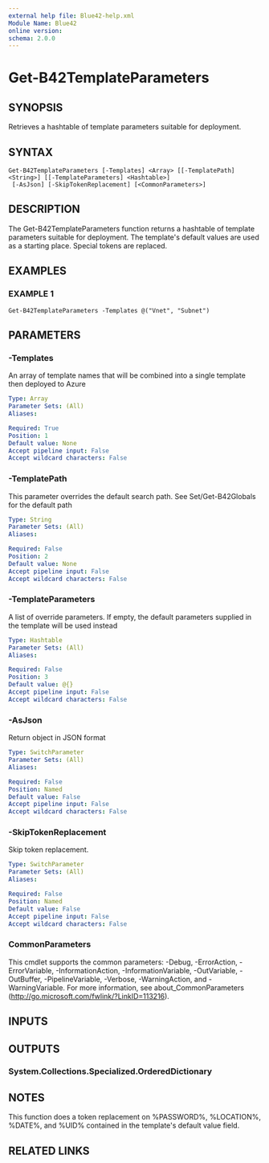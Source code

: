```yaml
---
external help file: Blue42-help.xml
Module Name: Blue42
online version:
schema: 2.0.0
---
```


# Get-B42TemplateParameters

## SYNOPSIS
Retrieves a hashtable of template parameters suitable for deployment.

## SYNTAX

```
Get-B42TemplateParameters [-Templates] <Array> [[-TemplatePath] <String>] [[-TemplateParameters] <Hashtable>]
 [-AsJson] [-SkipTokenReplacement] [<CommonParameters>]
```

## DESCRIPTION
The Get-B42TemplateParameters function returns a hashtable of template parameters suitable for deployment.
The template's default values are used as a starting place.
Special tokens are replaced.

## EXAMPLES

### EXAMPLE 1
```
Get-B42TemplateParameters -Templates @("Vnet", "Subnet")
```

## PARAMETERS

### -Templates
An array of template names that will be combined into a single template then deployed to Azure

```yaml
Type: Array
Parameter Sets: (All)
Aliases:

Required: True
Position: 1
Default value: None
Accept pipeline input: False
Accept wildcard characters: False
```

### -TemplatePath
This parameter overrides the default search path.
See Set/Get-B42Globals for the default path

```yaml
Type: String
Parameter Sets: (All)
Aliases:

Required: False
Position: 2
Default value: None
Accept pipeline input: False
Accept wildcard characters: False
```

### -TemplateParameters
A list of override parameters.
If empty, the default parameters supplied in the template will be used instead

```yaml
Type: Hashtable
Parameter Sets: (All)
Aliases:

Required: False
Position: 3
Default value: @{}
Accept pipeline input: False
Accept wildcard characters: False
```

### -AsJson
Return object in JSON format

```yaml
Type: SwitchParameter
Parameter Sets: (All)
Aliases:

Required: False
Position: Named
Default value: False
Accept pipeline input: False
Accept wildcard characters: False
```

### -SkipTokenReplacement
Skip token replacement.

```yaml
Type: SwitchParameter
Parameter Sets: (All)
Aliases:

Required: False
Position: Named
Default value: False
Accept pipeline input: False
Accept wildcard characters: False
```

### CommonParameters
This cmdlet supports the common parameters: -Debug, -ErrorAction, -ErrorVariable, -InformationAction, -InformationVariable, -OutVariable, -OutBuffer, -PipelineVariable, -Verbose, -WarningAction, and -WarningVariable.
For more information, see about_CommonParameters (http://go.microsoft.com/fwlink/?LinkID=113216).

## INPUTS

## OUTPUTS

### System.Collections.Specialized.OrderedDictionary
## NOTES
This function does a token replacement on %PASSWORD%, %LOCATION%, %DATE%, and %UID% contained in the template's default value field.

## RELATED LINKS

